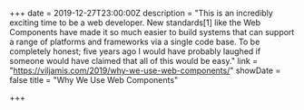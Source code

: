 +++
date = 2019-12-27T23:00:00Z
description = "This is an incredibly exciting time to be a web developer. New standards[1] like the Web Components have made it so much easier to build systems that can support a range of platforms and frameworks via a single code base. To be completely honest; five years ago I would have probably laughed if someone would have claimed that all of this would be easy."
link = "https://viljamis.com/2019/why-we-use-web-components/"
showDate = false
title = "Why We Use Web Components"

+++
